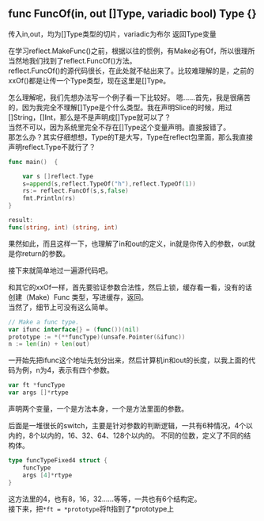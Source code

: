 
## func FuncOf(in, out []Type, variadic bool) Type {}
传入in,out，均为[]Type类型的切片，variadic为布尔
返回Type变量

在学习reflect.MakeFunc()之前，根据以往的惯例，有Make必有Of，所以很理所当然地我们找到了reflect.FuncOf()方法。  
reflect.FuncOf()的源代码很长，在此处就不帖出来了。比较难理解的是，之前的xxOf()都是让传一个Type类型，现在这里是[]Type。

怎么理解呢，我们先想办法写一个例子看一下比较好。
嗯……首先，我是很痛苦的，因为我完全不理解[]Type是个什么类型。我在声明Slice的时候，用过[]String，[]Int，那么是不是声明成[]Type就可以了？  
当然不可以，因为系统里完全不存在[]Type这个变量声明。直接报错了。  
那怎么办？其实仔细想想，Type的T是大写，Type在reflect包里面，那么我直接声明reflect.Type不就行了？  
```go
func main()  {

	var s []reflect.Type
	s=append(s,reflect.TypeOf("h"),reflect.TypeOf(1))
	rs:= reflect.FuncOf(s,s,false)
	fmt.Println(rs)
}

result:
func(string, int) (string, int)
```
果然如此，而且这样一下，也理解了in和out的定义，in就是你传入的参数，out就是你return的参数。  

接下来就简单地过一遍源代码吧。  

和其它的xxOf一样，首先要验证参数合法性，然后上锁，缓存看一看，没有的话创建（Make）Func 类型，写进缓存，返回。  
当然了，细节上可没有这么简单。  

```go
// Make a func type.
var ifunc interface{} = (func())(nil)
prototype := *(**funcType)(unsafe.Pointer(&ifunc))
n := len(in) + len(out)
```
一开始先把ifunc这个地址先划分出来，然后计算机in和out的长度，以我上面的代码为例，n为4，表示有四个参数。  
```go
var ft *funcType
var args []*rtype
```
声明两个变量，一个是方法本身，一个是方法里面的参数。  

后面是一堆很长的switch，主要是针对参数的判断逻辑，一共有6种情况，4个以内的，8个以内的，16、32、64、128个以内的。
不同的位数，定义了不同的结构体。
```go
type funcTypeFixed4 struct {
	funcType
	args [4]*rtype
}
```
这方法里的4，也有8，16，32……等等，一共也有6个结构定。  
接下来，把`*ft = *prototype`将ft指到了*prototype上
